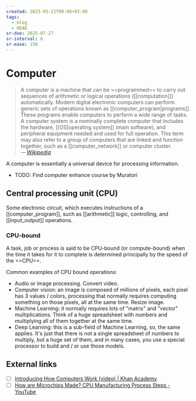 ```yaml
---
created: 2023-03-21T00:00+03:00
tags:
  - blog
  - HEAD
sr-due: 2025-07-27
sr-interval: 6
sr-ease: 150
---
```


# Computer

> A computer is a machine that can be ==programmed== to carry out sequences of arithmetic or logical operations ([[computation]]) automatically. Modern digital electronic computers can perform generic sets of operations known as [[computer_program|programs]]. These programs enable computers to perform a wide range of tasks. A computer system is a nominally complete computer that includes the hardware, [[OS|operating system]] (main software), and peripheral equipment needed and used for full operation. This term may also refer to a group of computers that are linked and function together, such as a [[computer_network]] or computer cluster.\
> — <cite>[Wikipedia](https://en.wikipedia.org/wiki/Computer)</cite>

A computer is essentially a universal device for processing information.

- TODO: Find computer enhance course by Muratori

## Central processing unit (CPU)

Some electronic circuit, which executes instructions of a [[computer_program]], such as [[arithmetic]] logic, controlling, and [[input_output]] operations.

### CPU-bound

A task, job or process is said to be CPU-bound (or compute-bound) when the time it takes for it to complete is determined principally by the speed of the ==CPU==.

Common examples of CPU bound operations:

- Audio or image processing. Convert video.
- Computer vision: an image is composed of millions of pixels, each pixel has 3 values / colors, processing that normally requires computing something on those pixels, all at the same time. Resize image.
- Machine Learning: it normally requires lots of "matrix" and "vector" multiplications. Think of a huge spreadsheet with numbers and multiplying all of them together at the same time.
- Deep Learning: this is a sub-field of Machine Learning, so, the same applies. It's just that there is not a single spreadsheet of numbers to multiply, but a huge set of them, and in many cases, you use a special processor to build and / or use those models.

## External links

- [ ] [Introducing How Computers Work (video) | Khan Academy](https://www.khanacademy.org/computing/code-org/computers-and-the-internet/how-computers-work/v/khan-academy-and-codeorg-introducing-how-computers-work)
- [ ] [How are Microchips Made? CPU Manufacturing Process Steps - YouTube](https://www.youtube.com/watch?v=dX9CGRZwD-w)

